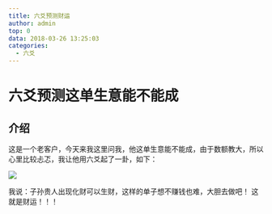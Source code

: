 ```yaml
---
title: 六爻预测财运
author: admin
top: 0
data: 2018-03-26 13:25:03
categories: 
  - 六爻
---
```

# 六爻预测这单生意能不能成


## 介绍

 这是一个老客户，今天来我这里问我，他这单生意能不能成，由于数额教大，所以心里比较忐忑，我让他用六爻起了一卦，如下：

![](http://fs-image.pull.net.cn/18-3-26/42416432.jpg!800)


 我说：子孙贵人出现化财可以生财，这样的单子想不赚钱也难，大胆去做吧！
 这就是财运！！！

